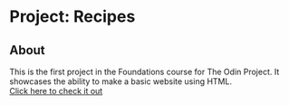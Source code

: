 # Project: Recipes
## About
This is the first project in the Foundations course for The Odin Project. It showcases the ability to make a basic website using HTML. 
<br>
[Click here to check it out](https://rafa1510.github.io/odin-recipes)